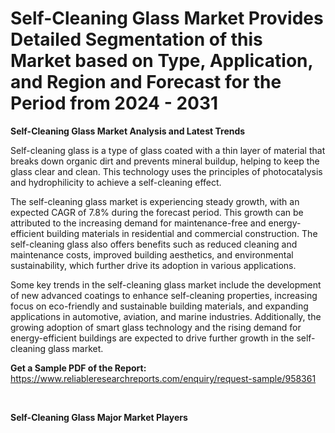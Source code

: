 <p><h1>Self-Cleaning Glass Market Provides Detailed Segmentation of this Market based on Type, Application, and Region and Forecast for the Period from 2024 - 2031</h1></p><p><strong>Self-Cleaning Glass Market Analysis and Latest Trends</strong></p>
<p><p>Self-cleaning glass is a type of glass coated with a thin layer of material that breaks down organic dirt and prevents mineral buildup, helping to keep the glass clear and clean. This technology uses the principles of photocatalysis and hydrophilicity to achieve a self-cleaning effect.</p><p>The self-cleaning glass market is experiencing steady growth, with an expected CAGR of 7.8% during the forecast period. This growth can be attributed to the increasing demand for maintenance-free and energy-efficient building materials in residential and commercial construction. The self-cleaning glass also offers benefits such as reduced cleaning and maintenance costs, improved building aesthetics, and environmental sustainability, which further drive its adoption in various applications.</p><p>Some key trends in the self-cleaning glass market include the development of new advanced coatings to enhance self-cleaning properties, increasing focus on eco-friendly and sustainable building materials, and expanding applications in automotive, aviation, and marine industries. Additionally, the growing adoption of smart glass technology and the rising demand for energy-efficient buildings are expected to drive further growth in the self-cleaning glass market.</p></p>
<p><strong>Get a Sample PDF of the Report:&nbsp;</strong> <a href="https://www.reliableresearchreports.com/enquiry/request-sample/958361">https://www.reliableresearchreports.com/enquiry/request-sample/958361</a></p>
<p>&nbsp;</p>
<p><strong>Self-Cleaning Glass Major Market Players</strong></p>
<p><p>Nippon Sheet Glass, Saint-Gobain, and Guardian Industries are some of the key players in the self-cleaning glass market. These companies have a strong presence in the global market and are known for offering high-quality products to meet the growing demand for self-cleaning glass.</p><p>Nippon Sheet Glass, a Japanese multinational glass manufacturing company, has been focusing on expanding its product portfolio and strengthening its market presence through strategic partnerships and acquisitions. The company has been investing in research and development to introduce innovative self-cleaning glass products to cater to the evolving market demands.</p><p>Saint-Gobain, a French multinational corporation, has also been actively expanding its presence in the self-cleaning glass market. The company has a strong focus on sustainability and has been developing eco-friendly self-cleaning glass solutions to meet the growing demand for energy-efficient building materials.</p><p>Guardian Industries, an American glass manufacturer, has been investing in new technologies and product innovations to enhance its market position in the self-cleaning glass segment. The company has a strong distribution network and a wide range of self-cleaning glass products to cater to the diverse needs of customers.</p><p>The global self-cleaning glass market is projected to witness significant growth in the coming years, driven by the increasing adoption of self-cleaning glass in the construction and automotive industries. With advancements in technology and rising awareness about the benefits of self-cleaning glass, the market is expected to witness a boost in demand across various regions.</p><p>While specific sales revenue figures for individual companies are not publicly available, it is evident that these leading players in the self-cleaning glass market are well-positioned for future growth and expansion, thanks to their strong market presence, product innovation, and strategic initiatives.</p></p>
<p>&nbsp;</p>
<p><strong>What Are The Key Opportunities For Self-Cleaning Glass Manufacturers?</strong></p>
<p><p>The global self-cleaning glass market is experiencing significant growth driven by increasing demand for low-maintenance and energy-efficient building materials. The market is expected to continue its growth trend due to factors such as rapid urbanization, rising disposable income, and growing awareness regarding sustainability. The future outlook for the self-cleaning glass market looks promising, with advancements in technology leading to improved performance and durability of self-cleaning glass products. Additionally, the increasing focus on green building practices and the need for energy-efficient solutions are likely to further propel the market growth in the coming years.</p></p>
<p><strong>Inquire or Share Your Questions If Any Before Purchasing This Report:</strong> <a href="https://www.reliableresearchreports.com/enquiry/pre-order-enquiry/958361">https://www.reliableresearchreports.com/enquiry/pre-order-enquiry/958361</a></p>
<p>&nbsp;</p>
<p><strong>Market Segmentation</strong></p>
<p><strong>The Self-Cleaning Glass Market Analysis by types is segmented into:</strong></p>
<p><ul><li>Hydrophilic Coatings</li><li>Hydrophobic Coatings</li></ul></p>
<p><p>The self-cleaning glass market includes two main types of coatings: hydrophilic and hydrophobic. Hydrophilic coatings attract water molecules, which help to break down and wash away dirt and grime from the glass surface. On the other hand, hydrophobic coatings repel water molecules, causing them to form beads that roll off the glass, carrying dirt particles with them. Both types of coatings offer varying levels of cleaning efficiency and durability, catering to different consumer preferences and needs.</p></p>
<p><strong>Purchase this Report:&nbsp;</strong><a href="https://www.reliableresearchreports.com/purchase/958361">https://www.reliableresearchreports.com/purchase/958361</a></p>
<p>&nbsp;</p>
<p><strong>The Self-Cleaning Glass Market Industry Research by Application is segmented into:</strong></p>
<p><ul><li>Residential Construction</li><li>Non-residential Construction</li><li>Solar Panels</li><li>Automotive</li></ul></p>
<p><p>The self-cleaning glass market is used in various applications such as residential construction, non-residential construction, solar panels, and the automotive market. In residential construction, self-cleaning glass is used for improved aesthetics and ease of maintenance. In non-residential construction, it is used to reduce cleaning costs and enhance energy efficiency. Self-cleaning glass in solar panels helps to maintain optimal energy production. In the automotive market, it provides better visibility and safety for drivers.</p></p>
<p><a href="https://www.reliableresearchreports.com/self-cleaning-glass-r958361">&nbsp;https://www.reliableresearchreports.com/self-cleaning-glass-r958361</a></p>
<p><strong>In terms of Region, the Self-Cleaning Glass Market Players available by Region are:</strong></p>
<p>
    <p> <strong> North America: </strong>
        <ul>
            <li>United States</li>
            <li>Canada</li>
        </ul>
        </p> 
    <p> <strong> Europe: </strong>
        <ul>
            <li>Germany</li>
            <li>France</li>
            <li>U.K.</li>
            <li>Italy</li>
            <li>Russia</li>
        </ul>
        </p> 
    <p> <strong> Asia-Pacific: </strong>
        <ul>
            <li>China</li>
            <li>Japan</li>
            <li>South Korea</li>
            <li>India</li>
            <li>Australia</li>
            <li>China Taiwan</li>
            <li>Indonesia</li>
            <li>Thailand</li>
            <li>Malaysia</li>
        </ul>
        </p> 
    <p> <strong> Latin America: </strong>
        <ul>
            <li>Mexico</li>
            <li>Brazil</li>
            <li>Argentina Korea</li>
            <li>Colombia</li>
        </ul>
        </p> 
    <p> <strong> Middle East & Africa: </strong>
        <ul>
            <li>Turkey</li>
            <li>Saudi</li>
            <li>Arabia</li>
            <li>UAE</li>
            <li>Korea</li>
        </ul>
    </p>
    </p>
<p><p>The self-cleaning glass market is expected to witness significant growth in the regions of North America (NA), Asia Pacific (APAC), Europe, USA, and China. Among these regions, China is anticipated to dominate the market with a market share of 35%, followed by North America with 28%, Europe with 20%, USA with 12%, and APAC with 5% market share. The market valuation in these regions reflects a promising outlook for the self-cleaning glass industry, driven by technological advancements and increasing demand for sustainable building materials.</p></p>
<p><strong>Purchase this Report: </strong><a href="https://www.reliableresearchreports.com/purchase/958361">https://www.reliableresearchreports.com/purchase/958361</a></p>
<p>&nbsp;<strong>Get a Sample PDF of the Report:&nbsp;&nbsp;</strong><a href="https://www.reliableresearchreports.com/enquiry/request-sample/958361">https://www.reliableresearchreports.com/enquiry/request-sample/958361</a></p>
<p><strong></strong></p>
<p><p><a href="https://www.linkedin.com/pulse/rapid-security-inspection-system-market-trends-forecast-competitive-fee2f">Rapid Security Inspection System Market</a></p><p><a href="https://issuu.com/reportprime-2/docs/pull-station-protective-market-size-2030.pptx">Pull Station Protective Market</a></p></p>